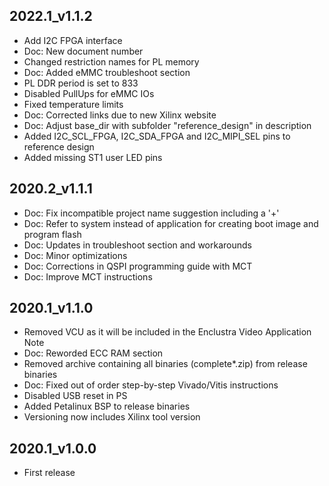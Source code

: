 ## 2022.1_v1.1.2
* Add I2C FPGA interface
* Doc: New document number
* Changed restriction names for PL memory
* Doc: Added eMMC troubleshoot section
* PL DDR period is set to 833
* Disabled PullUps for eMMC IOs
* Fixed temperature limits
* Doc: Corrected links due to new Xilinx website
* Doc: Adjust base_dir with subfolder "reference_design" in description
* Added I2C_SCL_FPGA, I2C_SDA_FPGA and I2C_MIPI_SEL pins to reference design
* Added missing ST1 user LED pins
## 2020.2_v1.1.1
* Doc: Fix incompatible project name suggestion including a '+'
* Doc: Refer to system instead of application for creating boot image and program flash
* Doc: Updates in troubleshoot section and workarounds
* Doc: Minor optimizations
* Doc: Corrections in QSPI programming guide with MCT
* Doc: Improve MCT instructions
## 2020.1_v1.1.0
* Removed VCU as it will be included in the Enclustra Video Application Note
* Doc: Reworded ECC RAM section
* Removed archive containing all binaries (complete*.zip) from release binaries
* Doc: Fixed out of order step-by-step Vivado/Vitis instructions
* Disabled USB reset in PS
* Added Petalinux BSP to release binaries
* Versioning now includes Xilinx tool version
## 2020.1_v1.0.0
* First release
